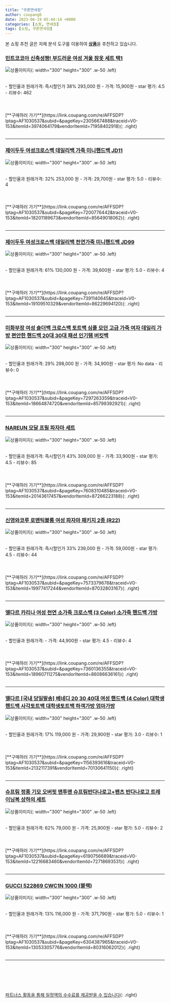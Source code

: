 ```yaml
---
title: "쿠론면세점"
author: coupang6
date: 2023-06-19 05:44:14 +0800
categories: [쇼핑, 면세점]
tags: [쇼핑, 쿠론면세점]
---
```


본 쇼핑 추천 글은 자체 분석 도구를 이용하여 [**상품**](https://link.coupang.com/a/bao1ui)을 추천하고 있습니다.

### [민트코코아 신축성짱! 부드러운 여성 겨울 잠옷 세트 택1](https://link.coupang.com/re/AFFSDP?lptag=AF1030537&subid=&pageKey=2305667488&traceid=V0-153&itemId=3974064179&vendorItemId=71958402918)

![상품이미지](https://thumbnail6.coupangcdn.com/thumbnails/remote/230x230ex/image/vendor_inventory/86c8/3da68d4eec8e649faf4903a7bc71fc2ceadd172a32c831a59bc2c75fdcdc.jpg){: width="300" height="300" .w-50 .left}


<br>
- 할인율과 원래가격: 즉시할인가 38%  293,000   원
- 가격: 15,900원
- star 평가: 4.5
- 리뷰수: 462
<br>
<br>
<br>
<br>
[**구매하러 가기**](https://link.coupang.com/re/AFFSDP?lptag=AF1030537&subid=&pageKey=2305667488&traceid=V0-153&itemId=3974064179&vendorItemId=71958402918){: .right}
<br>
<br>

---

### [제이두두 여성크로스백 데일리백 가죽 미니핸드백 JD11](https://link.coupang.com/re/AFFSDP?lptag=AF1030537&subid=&pageKey=7200776442&traceid=V0-153&itemId=18201189673&vendorItemId=85649018062)

![상품이미지](https://thumbnail10.coupangcdn.com/thumbnails/remote/230x230ex/image/vendor_inventory/d264/c3df452586ce0b9ad5a35cd7bd52cfbcb0f064abbb0a9aff6008ed5ca413.jpg){: width="300" height="300" .w-50 .left}


<br>
- 할인율과 원래가격: 32%  253,000   원
- 가격: 29,700원
- star 평가: 5.0
- 리뷰수: 4
<br>
<br>
<br>
<br>
[**구매하러 가기**](https://link.coupang.com/re/AFFSDP?lptag=AF1030537&subid=&pageKey=7200776442&traceid=V0-153&itemId=18201189673&vendorItemId=85649018062){: .right}
<br>
<br>

---

### [제이두두 여성크로스백 데일리백 천연가죽 미니핸드백 JD99](https://link.coupang.com/re/AFFSDP?lptag=AF1030537&subid=&pageKey=7391140645&traceid=V0-153&itemId=19109510329&vendorItemId=86229694120)

![상품이미지](https://thumbnail6.coupangcdn.com/thumbnails/remote/230x230ex/image/vendor_inventory/1bc7/86fdfb7a966bc4e5781cd17b0356f422d9b6f0dea9d0ce9db28bab48d7b4.jpg){: width="300" height="300" .w-50 .left}


<br>
- 할인율과 원래가격: 61%  130,000   원
- 가격: 39,600원
- star 평가: 5.0
- 리뷰수: 4
<br>
<br>
<br>
<br>
[**구매하러 가기**](https://link.coupang.com/re/AFFSDP?lptag=AF1030537&subid=&pageKey=7391140645&traceid=V0-153&itemId=19109510329&vendorItemId=86229694120){: .right}
<br>
<br>

---

### [미화부장 여성 숄더백 크로스백 토트백 심플 모던 고급 가죽 여자 데일리 가방 편안한 핸드백 20대 30대 패션 인기템 버킷백](https://link.coupang.com/re/AFFSDP?lptag=AF1030537&subid=&pageKey=7297263359&traceid=V0-153&itemId=18664874720&vendorItemId=85799392921)

![상품이미지](https://thumbnail8.coupangcdn.com/thumbnails/remote/230x230ex/image/vendor_inventory/b2a0/51972ef96d862c490749724dcc85fb2e41588a81e3ba43deee8810791c77.jpg){: width="300" height="300" .w-50 .left}


<br>
- 할인율과 원래가격: 29%  298,000   원
- 가격: 34,900원
- star 평가: No data
- 리뷰수: 0
<br>
<br>
<br>
<br>
[**구매하러 가기**](https://link.coupang.com/re/AFFSDP?lptag=AF1030537&subid=&pageKey=7297263359&traceid=V0-153&itemId=18664874720&vendorItemId=85799392921){: .right}
<br>
<br>

---

### [NAREUN 모달 프릴 파자마 세트](https://link.coupang.com/re/AFFSDP?lptag=AF1030537&subid=&pageKey=7608310485&traceid=V0-153&itemId=20143617457&vendorItemId=87266223188)

![상품이미지](https://thumbnail8.coupangcdn.com/thumbnails/remote/230x230ex/image/vendor_inventory/ccdb/fe7640d2f8241e376f195a1ac4d54ca33868f9591f0d24845a563fca8df6.jpg){: width="300" height="300" .w-50 .left}


<br>
- 할인율과 원래가격: 즉시할인가 43%  309,000   원
- 가격: 33,900원
- star 평가: 4.5
- 리뷰수: 85
<br>
<br>
<br>
<br>
[**구매하러 가기**](https://link.coupang.com/re/AFFSDP?lptag=AF1030537&subid=&pageKey=7608310485&traceid=V0-153&itemId=20143617457&vendorItemId=87266223188){: .right}
<br>
<br>

---

### [신영와코루 로맨틱블룸 여성 파자마 패키지 2종 (R22)](https://link.coupang.com/re/AFFSDP?lptag=AF1030537&subid=&pageKey=7573379678&traceid=V0-153&itemId=19977417244&vendorItemId=87032803167)

![상품이미지](https://thumbnail6.coupangcdn.com/thumbnails/remote/230x230ex/image/vendor_inventory/902e/c70f1b4f6527718bfae3e19da5fd186ee70e2fdb635e6472dfa332e5c2c1.jpg){: width="300" height="300" .w-50 .left}


<br>
- 할인율과 원래가격: 즉시할인가 33%  239,000   원
- 가격: 59,000원
- star 평가: 4.5
- 리뷰수: 44
<br>
<br>
<br>
<br>
[**구매하러 가기**](https://link.coupang.com/re/AFFSDP?lptag=AF1030537&subid=&pageKey=7573379678&traceid=V0-153&itemId=19977417244&vendorItemId=87032803167){: .right}
<br>
<br>

---

### [엘다르 카리나 여성 천연 소가죽 크로스백 (3 Color) 소가죽 핸드백 가방](https://link.coupang.com/re/AFFSDP?lptag=AF1030537&subid=&pageKey=7360136355&traceid=V0-153&itemId=18960711275&vendorItemId=86086636161)

![상품이미지](https://thumbnail6.coupangcdn.com/thumbnails/remote/230x230ex/image/vendor_inventory/81fb/991d9eed896d630f5b7ec3e74cea50dcf3eceb27097a48330a7e23b136c7.jpg){: width="300" height="300" .w-50 .left}


<br>
- 할인율과 원래가격: 
- 가격: 44,900원
- star 평가: 4.5
- 리뷰수: 4
<br>
<br>
<br>
<br>
[**구매하러 가기**](https://link.coupang.com/re/AFFSDP?lptag=AF1030537&subid=&pageKey=7360136355&traceid=V0-153&itemId=18960711275&vendorItemId=86086636161){: .right}
<br>
<br>

---

### [엘다르 [국내 당일발송] 베네디 20 30 40대 여성 핸드백 (4 Color) 대학생핸드백 사각토트백 대학생토트백 하객가방 엄마가방](https://link.coupang.com/re/AFFSDP?lptag=AF1030537&subid=&pageKey=1156393616&traceid=V0-153&itemId=2132117391&vendorItemId=70130641150)

![상품이미지](https://thumbnail8.coupangcdn.com/thumbnails/remote/230x230ex/image/vendor_inventory/8a7c/117c28e5662b53bac02d5fdaf73a23900a949ca8d8fed2f9bfcac14fd402.jpg){: width="300" height="300" .w-50 .left}


<br>
- 할인율과 원래가격: 17%  119,000   원
- 가격: 29,900원
- star 평가: 3.0
- 리뷰수: 1
<br>
<br>
<br>
<br>
[**구매하러 가기**](https://link.coupang.com/re/AFFSDP?lptag=AF1030537&subid=&pageKey=1156393616&traceid=V0-153&itemId=2132117391&vendorItemId=70130641150){: .right}
<br>
<br>

---

### [슈프림 정품 기모 오버핏 맨투맨 슈프림반다나로고+팬츠 반다나로고 트레이닝복 상하의 세트](https://link.coupang.com/re/AFFSDP?lptag=AF1030537&subid=&pageKey=6190756689&traceid=V0-153&itemId=12216683460&vendorItemId=72718693531)

![상품이미지](https://thumbnail8.coupangcdn.com/thumbnails/remote/230x230ex/image/vendor_inventory/f608/afab03f06ecd156d002fb7eda38bf894b788091ed77c12ab09c0a920f304.jpg){: width="300" height="300" .w-50 .left}


<br>
- 할인율과 원래가격: 62%  79,000   원
- 가격: 25,900원
- star 평가: 5.0
- 리뷰수: 2
<br>
<br>
<br>
<br>
[**구매하러 가기**](https://link.coupang.com/re/AFFSDP?lptag=AF1030537&subid=&pageKey=6190756689&traceid=V0-153&itemId=12216683460&vendorItemId=72718693531){: .right}
<br>
<br>

---

### [GUCCI 522869 CWC1N 1000 (블랙)](https://link.coupang.com/re/AFFSDP?lptag=AF1030537&subid=&pageKey=6304387965&traceid=V0-153&itemId=13053305776&vendorItemId=80316062012)

![상품이미지](https://thumbnail6.coupangcdn.com/thumbnails/remote/230x230ex/image/vendor_inventory/0a0b/a86777d15c8faf2fe0578917996dcecb2ead6d7f9996407a7bc40b540ca6.jpg){: width="300" height="300" .w-50 .left}


<br>
- 할인율과 원래가격: 13%  116,000   원
- 가격: 371,790원
- star 평가: 5.0
- 리뷰수: 1
<br>
<br>
<br>
<br>
[**구매하러 가기**](https://link.coupang.com/re/AFFSDP?lptag=AF1030537&subid=&pageKey=6304387965&traceid=V0-153&itemId=13053305776&vendorItemId=80316062012){: .right}
<br>
<br>

---
<br><br><br><br><br> [파트너스 활동을 통해 일정액의 수수료를 제공받을 수 있습니다](https://link.coupang.com/a/bao1ui){: .right}